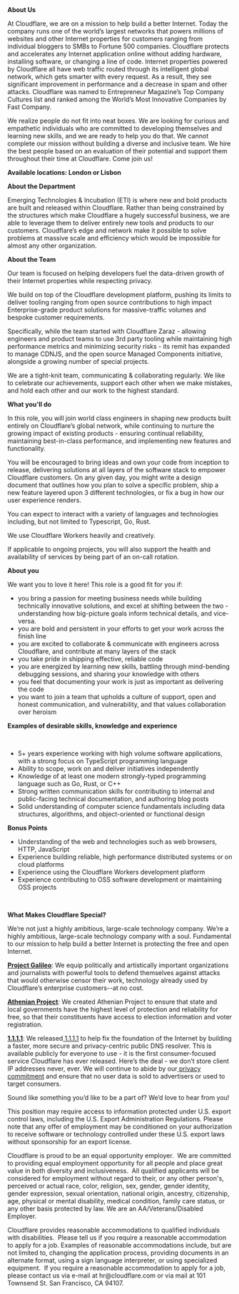 <div class="content-intro">
	<div><strong>About Us</strong></div>
	<div>
		<p>At Cloudflare, we are on a mission to help build a better Internet. Today the company runs one of the world’s largest networks that powers millions of websites and other Internet properties for customers ranging from individual bloggers to SMBs to Fortune 500 companies. Cloudflare protects and accelerates any Internet application online without adding hardware, installing software, or changing a line of code. Internet properties powered by Cloudflare all have web traffic routed through its intelligent global network, which gets smarter with every request. As a result, they see significant improvement in performance and a decrease in spam and other attacks. Cloudflare was named to Entrepreneur Magazine’s Top Company Cultures list and ranked among the World’s Most Innovative Companies by Fast Company.&nbsp;</p>
		<p><span style="font-weight: 400;">We realize people do not fit into neat boxes. We are looking for curious and empathetic individuals who are committed to developing themselves and learning new skills, and we are ready to help you do that. We cannot complete our mission without building a diverse and inclusive team. We hire the best people based on an evaluation of their potential and support them throughout their time at Cloudflare. Come join us!&nbsp;</span></p>
	</div>
</div>
<p><strong>Available locations: London or Lisbon </strong></p>
<p><strong>About the Department</strong></p>
<p>Emerging Technologies &amp; Incubation (ETI) is where new and bold products are built and released within Cloudflare. Rather than being constrained by the structures which make Cloudflare a hugely successful business, we are able to leverage them to deliver entirely new tools and products to our customers. Cloudflare’s edge and network make it possible to solve problems at massive scale and efficiency which would be impossible for almost any other organization.</p>
<p><strong>About the Team</strong></p>
<p>Our team is focused on helping developers fuel the data-driven growth of their Internet properties while respecting privacy.&nbsp;</p>
<p>We build on top of the Cloudflare development platform, pushing its limits to deliver tooling ranging from open source contributions to high impact Enterprise-grade product solutions for massive-traffic volumes and bespoke customer requirements.</p>
<p>Specifically, while the team started with Cloudflare Zaraz - allowing engineers and product teams to use 3rd party tooling while maintaining high performance metrics and minimizing security risks - its remit has expanded to manage CDNJS, and the open source Managed Components initiative, alongside a growing number of special projects.</p>
<p>We are a tight-knit team, communicating &amp; collaborating regularly. We like to celebrate our achievements, support each other when we make mistakes, and hold each other and our work to the highest standard.</p>
<p><strong>What you'll do</strong></p>
<p>In this role, you will join world class engineers in shaping new products built entirely on Cloudflare’s global network, while continuing to nurture the growing impact of existing products - ensuring continual reliability, maintaining best-in-class performance, and implementing new features and functionality.</p>
<p>You will be encouraged to bring ideas and own your code from inception to release, delivering solutions at all layers of the software stack to empower Cloudflare customers. On any given day, you might write a design document that outlines how you plan to solve a specific problem, ship a new feature layered upon 3 different technologies, or fix a bug in how our user experience renders.&nbsp;</p>
<p>You can expect to interact with a variety of languages and technologies including, but not limited to Typescript, Go, Rust.</p>
<p>We use Cloudflare Workers heavily and creatively.</p>
<p>If applicable to ongoing projects, you will also support the health and availability of services by being part of an on-call rotation.</p>
<p><strong>About you</strong></p>
<p>We want you to love it here! This role is a good fit for you if:</p>
<ul>
	<li>you bring a passion for meeting business needs while building technically innovative solutions, and excel at shifting between the two - understanding how big-picture goals inform technical details, and vice-versa.&nbsp;</li>
	<li>you are bold and persistent in your efforts to get your work across the finish line</li>
	<li>you are excited to collaborate &amp; communicate with engineers across Cloudflare, and contribute at many layers of the stack</li>
	<li>you take pride in shipping effective, reliable code</li>
	<li>you are energized by learning new skills, battling through mind-bending debugging sessions, and sharing your knowledge with others</li>
	<li>you feel that documenting your work is just as important as delivering the code</li>
	<li>you want to join a team that upholds a culture of support, open and honest communication, and vulnerability, and that values collaboration over heroism</li>
</ul>
<p><strong>Examples of desirable skills, knowledge and experience</strong></p>
<p>&nbsp;</p>
<ul>
	<li>5+ years experience working with high volume software applications, with a strong focus on TypeScript programming language</li>
	<li>Ability to scope, work on and deliver initiatives independently&nbsp;</li>
	<li>Knowledge of at least one modern strongly-typed programming language such as Go, Rust, or C++</li>
	<li>Strong written communication skills for contributing to internal and public-facing technical documentation, and authoring blog posts</li>
	<li>Solid understanding of computer science fundamentals including data structures, algorithms, and object-oriented or functional design</li>
</ul>
<p><strong>Bonus Points</strong></p>
<ul>
	<li>Understanding of the web and technologies such as web browsers, HTTP, JavaScript</li>
	<li>Experience building reliable, high performance distributed systems or on cloud platforms</li>
	<li>Experience using the Cloudflare Workers development platform</li>
	<li>Experience contributing to OSS software development or maintaining OSS projects</li>
</ul>
<p>&nbsp;</p>
<div class="content-conclusion">
	<p><strong>What Makes Cloudflare Special?</strong></p>
	<p><span style="font-weight: 400;">We’re not just a highly ambitious, large-scale technology company. We’re a highly ambitious, large-scale technology company with a soul. Fundamental to our mission to help build a better Internet is protecting the free and open Internet.</span></p>
	<p><a href="https://blog.cloudflare.com/protecting-free-expression-online/"><strong>Project Galileo</strong></a><span style="font-weight: 400;">: We equip politically and artistically important organizations and journalists with powerful tools to defend themselves against attacks that would otherwise censor their work, technology already used by Cloudflare’s enterprise customers--at no cost.</span></p>
	<p><strong><a href="https://www.cloudflare.com/athenian/">Athenian Project</a></strong><span style="font-weight: 400;">: We created Athenian Project to ensure that state and local governments have the highest level of protection and reliability for free, so that their constituents have access to election information and voter registration.</span></p>
	<p><a href="https://1.1.1.1/"><strong>1.1.1.1</strong></a><span style="font-weight: 400;">: We released</span><a href="https://1.1.1.1/"> <span style="font-weight: 400;">1.1.1.1</span></a><span style="font-weight: 400;"> to help fix the foundation of the Internet by building a faster, more secure and privacy-centric public DNS resolver. This is available publicly for everyone to use - it is the first consumer-focused service Cloudflare has ever released. Here’s the deal - we don’t store client IP addresses never, ever. We will continue to abide by our</span><a href="https://developers.cloudflare.com/1.1.1.1/privacy/public-dns-resolver"> privacy commitment</a><span style="font-weight: 400;"> and ensure that no user data is sold to advertisers or used to target consumers.</span></p>
	<p><span style="font-weight: 400;">Sound like something you’d like to be a part of? We’d love to hear from you!</span></p>
	<p><span style="font-weight: 400;">This position may require access to information protected under U.S. export control laws, including the U.S. Export Administration Regulations. Please note that any offer of employment may be conditioned on your authorization to receive software or technology controlled under these U.S. export laws without sponsorship for an export license.</span></p>
	<p><span style="font-weight: 400;">Cloudflare is proud to be an equal opportunity employer. &nbsp;We are committed to providing equal employment opportunity for all people and place great value in both diversity and inclusiveness. &nbsp;All qualified applicants will be considered for employment without regard to their, or any other person's, perceived or actual</span> <span style="font-weight: 400;">race, color, religion, sex, gender, gender identity, gender expression, sexual orientation, national origin, ancestry, citizenship, age, physical or mental disability, medical condition, family care status, or any other basis protected by law. </span><span style="font-weight: 400;">We are an AA/Veterans/Disabled Employer.</span></p>
	<p><span style="font-weight: 400;">Cloudflare provides reasonable accommodations to qualified individuals with disabilities. &nbsp;Please tell us if you require a reasonable accommodation to apply for a job. Examples of reasonable accommodations include, but are not limited to, changing the application process, providing documents in an alternate format, using a sign language interpreter, or using specialized equipment. &nbsp;If you require a reasonable accommodation to apply for a job, please contact us via e-mail at </span><span style="font-weight: 400;">hr@cloudflare.com</span><span style="font-weight: 400;"> or via mail at 101 Townsend St. San Francisco, CA 94107.</span></p>
</div>